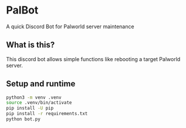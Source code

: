 # PalBot

A quick Discord Bot for Palworld server maintenance

## What is this?

This discord bot allows simple functions like rebooting a target Palworld server.

## Setup and runtime

```bash
python3 -m venv .venv
source .venv/bin/activate
pip install -U pip
pip install -r requirements.txt
python bot.py
```
